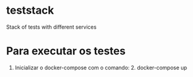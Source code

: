 # teststack
 Stack of tests with different services


# Para executar os testes 
1. Inicializar o docker-compose com o comando:
   2. docker-compose up
